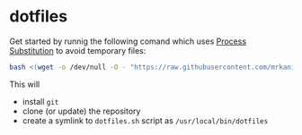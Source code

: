 # dotfiles

Get started by runnig the following comand which uses [Process Substitution](http://tldp.org/LDP/abs/html/process-sub.html) to avoid temporary files:

```bash
bash <(wget -o /dev/null -O - "https://raw.githubusercontent.com/mrkanister/dotfiles/master/bootstrap.sh")
```

This will
 - install `git`
 - clone (or update) the repository
 - create a symlink to `dotfiles.sh` script as `/usr/local/bin/dotfiles`
